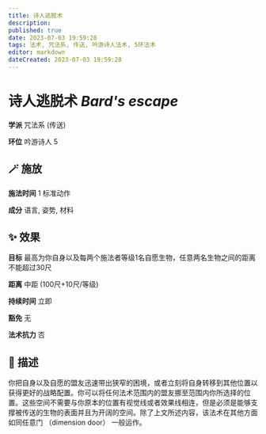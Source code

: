 ```yaml
---
title: 诗人逃脱术
description: 
published: true
date: 2023-07-03 19:59:28
tags: 法术, 咒法系, 传送, 吟游诗人法术, 5环法术
editor: markdown
dateCreated: 2023-07-03 19:59:28
---
```


# **诗人逃脱术** *Bard's escape*

**学派** 咒法系 (传送) 

**环位** 吟游诗人 5

## 🪄 施放

**施法时间** 1 标准动作

**成分** 语言, 姿势, 材料

## ✨ 效果 

**目标** 最高为你自身以及每两个施法者等级1名自愿生物，任意两名生物之间的距离不能超过30尺 

**距离** 中距 (100尺+10尺/等级)  

**持续时间** 立即 

**豁免** 无

**法术抗力** 否

## 📖 描述

你把自身以及自愿的盟友迅速带出狭窄的困境，或者立刻将自身转移到其他位置以获得更好的战略配置。你可以将任何法术范围内的盟友挪至范围内你所选择的位置。这些空间不需要与你原本的位置有视觉线或者效果线相连，但是必须是能够支撑被传送的生物的表面并且为开阔的空间。除了上文所述内容，该法术在其他方面如同任意门 （dimension door） 一般运作。
    